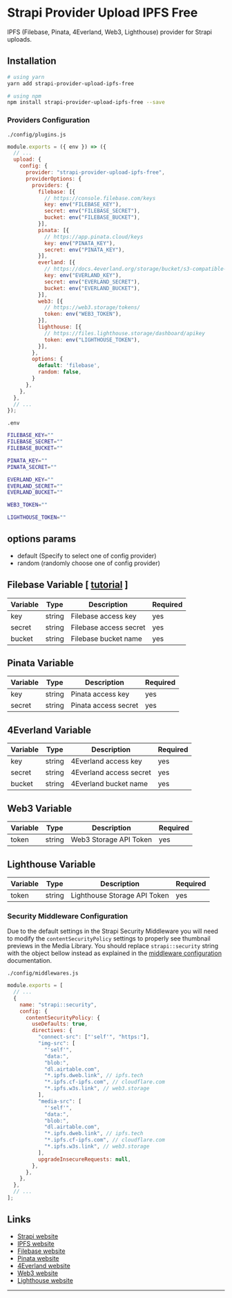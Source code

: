 # Strapi Provider Upload IPFS Free

IPFS (Filebase, Pinata, 4Everland, Web3, Lighthouse) provider for Strapi uploads.

## Installation

```bash
# using yarn
yarn add strapi-provider-upload-ipfs-free

# using npm
npm install strapi-provider-upload-ipfs-free --save
```

### Providers Configuration

`./config/plugins.js`

```js
module.exports = ({ env }) => ({
  // ...
  upload: {
    config: {
      provider: "strapi-provider-upload-ipfs-free",
      providerOptions: {
        providers: {
          filebase: [{
            // https://console.filebase.com/keys
            key: env("FILEBASE_KEY"),
            secret: env("FILEBASE_SECRET"),
            bucket: env("FILEBASE_BUCKET"),
          }],
          pinata: [{
            // https://app.pinata.cloud/keys
            key: env("PINATA_KEY"),
            secret: env("PINATA_KEY"),
          }],
          everland: [{
            // https://docs.4everland.org/storage/bucket/s3-compatible-api
            key: env("EVERLAND_KEY"),
            secret: env("EVERLAND_SECRET"),
            bucket: env("EVERLAND_BUCKET"),
          }],
          web3: [{
            // https://web3.storage/tokens/
            token: env("WEB3_TOKEN"),
          }],
          lighthouse: [{
            // https://files.lighthouse.storage/dashboard/apikey
            token: env("LIGHTHOUSE_TOKEN"),
          }],
        },
        options: {
          default: 'filebase',
          random: false,
        }
      },
    },
  },
  // ...
});
```

`.env`

```bash
FILEBASE_KEY=""
FILEBASE_SECRET=""
FILEBASE_BUCKET=""

PINATA_KEY=""
PINATA_SECRET=""

EVERLAND_KEY=""
EVERLAND_SECRET=""
EVERLAND_BUCKET=""

WEB3_TOKEN=""

LIGHTHOUSE_TOKEN=""
```

## options params

- default (Specify to select one of config provider)
- random (randomly choose one of config provider)

## Filebase Variable [ [tutorial](https://docs.filebase.com/configurations/third-party-configurations/backup-client-configurations/strapi-provider-plugin) ]


| Variable | Type   | Description            | Required |
|----------|--------|------------------------|----------|
| key      | string | Filebase access key    | yes      |
| secret   | string | Filebase access secret | yes      |
| bucket   | string | Filebase bucket name   | yes      |


## Pinata Variable

| Variable | Type   | Description          | Required |
|----------|--------|----------------------|----------|
| key      | string | Pinata access key    | yes      |
| secret   | string | Pinata access secret | yes      |

## 4Everland Variable

| Variable | Type   | Description             | Required |
|----------|--------|-------------------------|----------|
| key      | string | 4Everland access key    | yes      |
| secret   | string | 4Everland access secret | yes      |
| bucket   | string | 4Everland bucket name   | yes      |


## Web3 Variable

| Variable | Type   | Description            | Required |
|----------|--------|------------------------|----------|
| token    | string | Web3 Storage API Token | yes      |

## Lighthouse Variable

| Variable | Type   | Description                  | Required |
|----------|--------|------------------------------|----------|
| token    | string | Lighthouse Storage API Token | yes      |


### Security Middleware Configuration

Due to the default settings in the Strapi Security Middleware you will need to modify the `contentSecurityPolicy` settings to properly see thumbnail previews in the Media Library. You should replace `strapi::security` string with the object bellow instead as explained in the [middleware configuration](https://docs.strapi.io/developer-docs/latest/setup-deployment-guides/configurations/required/middlewares.html#loading-order) documentation.

`./config/middlewares.js`

```js
module.exports = [
  // ...
  {
    name: "strapi::security",
    config: {
      contentSecurityPolicy: {
        useDefaults: true,
        directives: {
          "connect-src": ["'self'", "https:"],
          "img-src": [
            "'self'",
            "data:",
            "blob:",
            "dl.airtable.com",
            "*.ipfs.dweb.link", // ipfs.tech
            "*.ipfs.cf-ipfs.com", // cloudflare.com
            "*.ipfs.w3s.link", // web3.storage
          ],
          "media-src": [
            "'self'",
            "data:",
            "blob:",
            "dl.airtable.com",
            "*.ipfs.dweb.link", // ipfs.tech
            "*.ipfs.cf-ipfs.com", // cloudflare.com
            "*.ipfs.w3s.link", // web3.storage
          ],
          upgradeInsecureRequests: null,
        },
      },
    },
  },
  // ...
];
```

## Links

- [Strapi website](https://strapi.io/)
- [IPFS website](https://ipfs.tech/)
- [Filebase website](https://filebase.com/)
- [Pinata website](https://pinata.cloud/)
- [4Everland website](https://dashboard.4everland.org/)
- [Web3 website](https://web3.storage/)
- [Lighthouse website](https://lighthouse.storage/)

---
